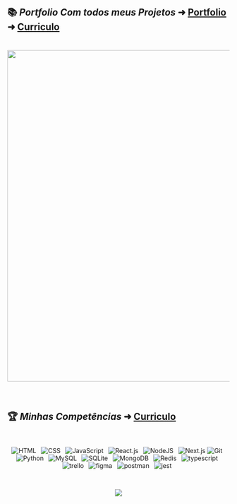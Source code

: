 ## 📚 ***Portfolio Com todos meus Projetos*** ➜ [Portfolio](https://maycon-coutinho.surge.sh/) ➜ [Curriculo](https://github.com/MayconCoutinho/Portifolio_Maycon/files/10785844/MayconCoutinhoFullStack.pdf)

<h1 align="center">
<img width=750 src="https://user-images.githubusercontent.com/60453269/220368962-8130c552-82d0-41b7-89a2-f3d42b3ecf49.png">
</h1>

<br/>

## 🏆 ***Minhas Competências*** ➜ [Curriculo](https://github.com/MayconCoutinho/Portifolio_Maycon/files/10785844/MayconCoutinhoFullStack.pdf)
 
 <br/>
 <div align="center">
 
 ![HTML](https://img.shields.io/badge/HTML5-E34F26?style=for-the-badge&logo=html5&logoColor=ffffff)&ensp;
 ![CSS](https://img.shields.io/badge/CSS-1572B6?style=for-the-badge&logo=css3&logoColor=white)&ensp;
 ![JavaScript](https://img.shields.io/badge/JavaScript-000000?style=for-the-badge&logo=javascript&logoColor=ffff00)&ensp;
 ![React.js](https://img.shields.io/badge/react.js-%2320232a.svg?style=for-the-badge&logo=react&logoColor=%111111)&ensp;
 ![NodeJS](https://img.shields.io/badge/node.js-49a249?style=for-the-badge&logo=node.js&logoColor=white)&ensp;
 ![Next.js]( https://img.shields.io/badge/next.js-%2320232a.svg?style=for-the-badge&logo=next.js&logoColor=%ff7f1c)
 ![Git](https://img.shields.io/badge/GIT-b54e00?style=for-the-badge&logo=git&logoColor=white)&ensp;
 ![Python](https://img.shields.io/badge/Python-14354C?style=for-the-badge&logo=python&logoColor=white)&ensp;
 ![MySQL](https://img.shields.io/badge/MySQL-15406b?style=for-the-badge&logo=mysql&logoColor=white)&ensp;
 ![SQLite](https://img.shields.io/badge/SQLite-07405E?style=for-the-badge&logo=sqlite&logoColor=white)&ensp;
 ![MongoDB](https://img.shields.io/badge/MongoDB-4EA94B?style=for-the-badge&logo=mongodb&logoColor=white)&ensp;
 ![Redis](https://img.shields.io/badge/redis-%23DD0031.svg?style=for-the-badge&logo=redis&logoColor=white)&ensp;
 ![typescript]( https://img.shields.io/badge/typescript-000000?style=for-the-badge&logo=typescript&logoColor=4566f7)&ensp;
 ![trello](https://img.shields.io/badge/trello-000000?style=for-the-badge&logo=trello&logoColor=5c95ff)&ensp;
 ![figma](https://img.shields.io/badge/figma-000000?style=for-the-badge&logo=figma&logoColor=ffffff)&ensp;
 ![postman](https://img.shields.io/badge/postman-000000?style=for-the-badge&logo=postman&logoColor=ff7f1c)&ensp;
 ![jest](https://img.shields.io/badge/jest-000000?style=for-the-badge&logo=jest&logoColor=f78307)&ensp;
 
 </div>
 
 <br/>

<p align="center">
  <img src="https://capsule-render.vercel.app/api?type=waving&color=gradient&height=65&section=footer"/>
</p>
